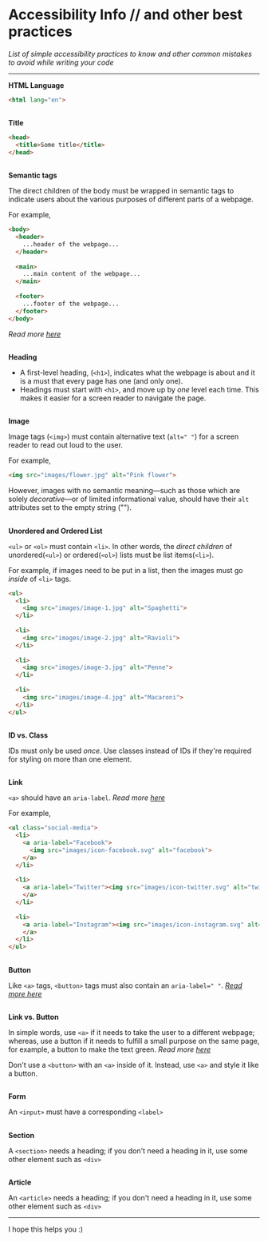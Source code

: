 # Accessibility Info // and other best practices
_List of simple accessibility practices to know and other common mistakes to avoid while writing your code_
<hr>

__HTML Language__

```html
<html lang="en">
```
##
__Title__

```html
<head>
  <title>Some title</title>
</head>
```
##
__Semantic tags__

The direct children of the body must be wrapped in semantic tags to indicate users about the various purposes of different parts of a webpage.

For example,
```html
<body>
  <header>
    ...header of the webpage...
  </header>
  
  <main>
    ...main content of the webpage...
  </main>
  
  <footer>
    ...footer of the webpage...
  </footer>
</body>
```
_Read more [here](https://www.w3.org/TR/wai-aria-practices/examples/landmarks/main.html)_
##
__Heading__

- A first-level heading, (`<h1>`), indicates what the webpage is about and it is a must that every page has one (and only one).
- Headings must start with `<h1>`, and move up by _one_ level each time. This makes it easier for a screen reader to navigate the page.
<!--
  For example,
  ```html
  <body>
    <header>
      <h1> ... </h1>
        ...
    </header>
    
    <main>
      <h2> ... </h2>
      
      <section>
        <h3> ... </h3>
        <p> ... </p>
      </section>
      
      <section>
        <h3> ... </h3>
        <p> ... </p>
      </section>
      
      <section>
        <h3> ... </h3>
        <p> ... </p>
        <h4> ... </h4>
        <p> ... </p>
      </section>
    </main>
    
    <footer> ... </footer>
  </body>
  ```
-->
##
__Image__

Image tags (`<img>`) must contain alternative text (`alt=" "`) for a screen reader to read out loud to the user.

For example,
```html
<img src="images/flower.jpg" alt="Pink flower">
```
However, images with no semantic meaning—such as those which are solely _decorative_—or of limited informational value, should have their `alt` attributes set to the empty string ("").
##
__Unordered and Ordered List__

`<ul>` or `<ol>` must contain `<li>`. In other words, the _direct children_ of unordered(`<ul>`) or ordered(`<ol>`) lists must be list items(`<li>`).

For example, if images need to be put in a list, then the images must go _inside_ of `<li>` tags.
```html
<ul>
  <li>
    <img src="images/image-1.jpg" alt="Spaghetti">
  </li>
  
  <li>
    <img src="images/image-2.jpg" alt="Ravioli">
  </li>
  
  <li>
    <img src="images/image-3.jpg" alt="Penne">
  </li>
  
  <li>
    <img src="images/image-4.jpg" alt="Macaroni">
  </li>
</ul>
```

##
__ID vs. Class__

IDs must only be used *once*. Use classes instead of IDs if they're required for styling on more than one element.

##
__Link__

`<a>` should have an `aria-label`. _Read more [here](https://dequeuniversity.com/rules/axe/3.5/link-name)_

For example,
```html
<ul class="social-media">
  <li>
    <a aria-label="Facebook">
      <img src="images/icon-facebook.svg" alt="facebook">
    </a>
  </li>
  
  <li>
    <a aria-label="Twitter"><img src="images/icon-twitter.svg" alt="twitter">
    </a>
  </li>
  
  <li>
    <a aria-label="Instagram"><img src="images/icon-instagram.svg" alt="instagram">
    </a>
  </li>
</ul>
```
##
__Button__

Like `<a>` tags, `<button>` tags must also contain an `aria-label=" "`. _[Read more here](https://dequeuniversity.com/rules/axe/3.5/button-name)_

##
__Link vs. Button__

In simple words, use `<a>` if it needs to take the user to a different webpage; whereas, use a button if it needs to fulfill a small purpose on the same page, for example, a button to make the text green.
_Read more [here](https://ux.iu.edu/writings/buttons-vs-links-basic/#:~:text=There%20are%20differences%20as%20to,affect%20the%20website%20at%20all.)_

Don't use a `<button>` with an `<a>` inside of it. Instead, use `<a>` and style it like a button.

##
__Form__

An `<input>` must have a corresponding `<label>`

##
__Section__

A `<section>` needs a heading; if you don't need a heading in it, use some other element such as `<div>`

##
__Article__

An `<article>` needs a heading; if you don't need a heading in it, use some other element such as `<div>`

<hr>

I hope this helps you :)
